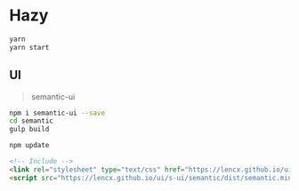 # Hazy

```bash
yarn
yarn start
```

## UI

> semantic-ui

```bash
npm i semantic-ui --save
cd semantic
gulp build

npm update
```

```html
<!-- Include -->
<link rel="stylesheet" type="text/css" href="https://lencx.github.io/ui/s-ui/semantic/dist/semantic.min.css">
<script src="https://lencx.github.io/ui/s-ui/semantic/dist/semantic.min.js"></script>
```